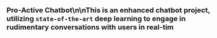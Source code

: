 ### Pro-Active Chatbot\n\nThis is an enhanced chatbot project, utilizing `state-of-the-art` deep learning to engage in rudimentary conversations with users in real-tim